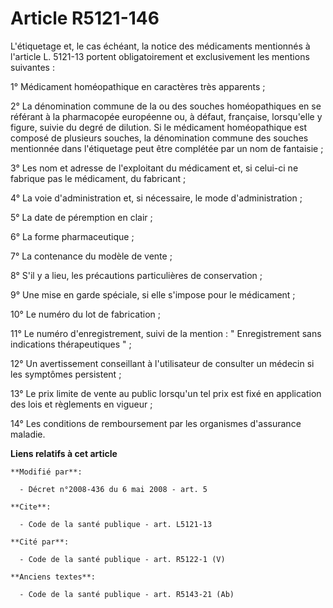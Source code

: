 # Article R5121-146

L'étiquetage et, le cas échéant, la notice des médicaments mentionnés à l'article L. 5121-13 portent obligatoirement et
exclusivement les mentions suivantes : 

1° Médicament homéopathique en caractères très apparents ; 

2° La dénomination commune de la ou des souches homéopathiques en se référant à la pharmacopée européenne ou, à défaut,
française, lorsqu'elle y figure, suivie du degré de dilution. Si le médicament homéopathique est composé de plusieurs
souches, la dénomination commune des souches mentionnée dans l'étiquetage peut être complétée par un nom de fantaisie ; 

3° Les nom et adresse de l'exploitant du médicament et, si celui-ci ne fabrique pas le médicament, du fabricant ; 

4° La voie d'administration et, si nécessaire, le mode d'administration ; 

5° La date de péremption en clair ; 

6° La forme pharmaceutique ; 

7° La contenance du modèle de vente ; 

8° S'il y a lieu, les précautions particulières de conservation ; 

9° Une mise en garde spéciale, si elle s'impose pour le médicament ; 

10° Le numéro du lot de fabrication ; 

11° Le numéro d'enregistrement, suivi de la mention : " Enregistrement sans indications thérapeutiques " ; 

12° Un avertissement conseillant à l'utilisateur de consulter un médecin si les symptômes persistent ; 

13° Le prix limite de vente au public lorsqu'un tel prix est fixé en application des lois et règlements en vigueur ; 

14° Les conditions de remboursement par les organismes d'assurance maladie.

**Liens relatifs à cet article**

	**Modifié par**:

	  - Décret n°2008-436 du 6 mai 2008 - art. 5

	**Cite**:

	  - Code de la santé publique - art. L5121-13

	**Cité par**:

	  - Code de la santé publique - art. R5122-1 (V)

	**Anciens textes**:

	  - Code de la santé publique - art. R5143-21 (Ab)

